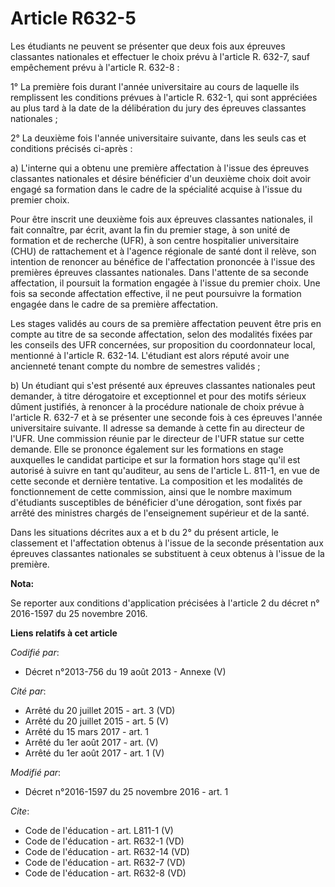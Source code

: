 # Article R632-5

Les étudiants ne peuvent se présenter que deux fois aux épreuves classantes nationales et effectuer le choix prévu à
l'article R. 632-7, sauf empêchement prévu à l'article R. 632-8 : 

1° La première fois durant l'année universitaire au cours de laquelle ils remplissent les conditions prévues à l'article R.
632-1, qui sont appréciées au plus tard à la date de la délibération du jury des épreuves classantes nationales ; 

2° La deuxième fois l'année universitaire suivante, dans les seuls cas et conditions précisés ci-après : 

a) L'interne qui a obtenu une première affectation à l'issue des épreuves classantes nationales et désire bénéficier d'un
deuxième choix doit avoir engagé sa formation dans le cadre de la spécialité acquise à l'issue du premier choix. 

Pour être inscrit une deuxième fois aux épreuves classantes nationales, il fait connaître, par écrit, avant la fin du premier
stage, à son unité de formation et de recherche (UFR), à son centre hospitalier universitaire (CHU) de rattachement et à
l'agence régionale de santé dont il relève, son intention de renoncer au bénéfice de l'affectation prononcée à l'issue des
premières épreuves classantes nationales. Dans l'attente de sa seconde affectation, il poursuit la formation engagée à
l'issue du premier choix. Une fois sa seconde affectation effective, il ne peut poursuivre la formation engagée dans le cadre
de sa première affectation. 

Les stages validés au cours de sa première affectation peuvent être pris en compte au titre de sa seconde affectation, selon
des modalités fixées par les conseils des UFR concernées, sur proposition du coordonnateur local, mentionné à l'article R.
632-14. L'étudiant est alors réputé avoir une ancienneté tenant compte du nombre de semestres validés ; 

b) Un étudiant qui s'est présenté aux épreuves classantes nationales peut demander, à titre dérogatoire et exceptionnel et
pour des motifs sérieux dûment justifiés, à renoncer à la procédure nationale de choix prévue à l'article R. 632-7 et à se
présenter une seconde fois à ces épreuves l'année universitaire suivante. Il adresse sa demande à cette fin au directeur de
l'UFR. Une commission réunie par le directeur de l'UFR statue sur cette demande. Elle se prononce également sur les
formations en stage auxquelles le candidat participe et sur la formation hors stage qu'il est autorisé à suivre en tant
qu'auditeur, au sens de l'article L. 811-1, en vue de cette seconde et dernière tentative. La composition et les modalités de
fonctionnement de cette commission, ainsi que le nombre maximum d'étudiants susceptibles de bénéficier d'une dérogation, sont
fixés par arrêté des ministres chargés de l'enseignement supérieur et de la santé. 

Dans les situations décrites aux a et b du 2° du présent article, le classement et l'affectation obtenus à l'issue de la
seconde présentation aux épreuves classantes nationales se substituent à ceux obtenus à l'issue de la première.

**Nota:**

Se reporter aux conditions d'application précisées à l'article 2 du décret n° 2016-1597 du 25 novembre 2016.

**Liens relatifs à cet article**

_Codifié par_:

  - Décret n°2013-756 du 19 août 2013 -  Annexe (V)

_Cité par_:

  - Arrêté du 20 juillet 2015 - art. 3 (VD)
  - Arrêté du 20 juillet 2015 - art. 5 (V)
  - Arrêté du 15 mars 2017 - art. 1
  - Arrêté du 1er août 2017 - art. (V)
  - Arrêté du 1er août 2017 - art. 1 (V)

_Modifié par_:

  - Décret n°2016-1597 du 25 novembre 2016 - art. 1

_Cite_:

  - Code de l'éducation - art. L811-1 (V)
  - Code de l'éducation - art. R632-1 (VD)
  - Code de l'éducation - art. R632-14 (VD)
  - Code de l'éducation - art. R632-7 (VD)
  - Code de l'éducation - art. R632-8 (VD)
